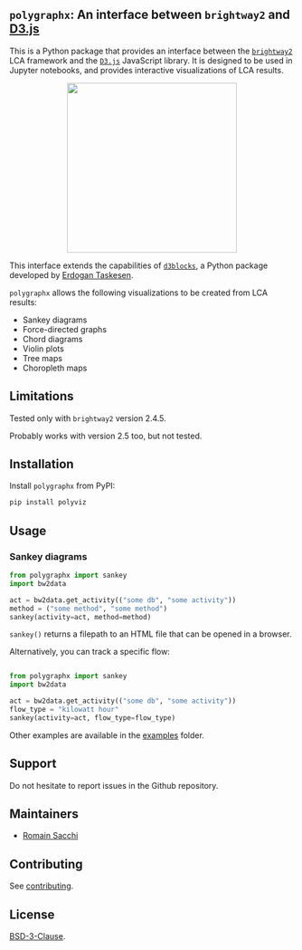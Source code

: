 ## ``polygraphx``: An interface between ``brightway2`` and [D3.js](https://d3js.org/)

This is a Python package that provides an interface between the
[`brightway2`](https://brightway.dev) LCA framework and the [`D3.js`](https://d3js.org) JavaScript library.
It is designed to be used in Jupyter notebooks, and provides
interactive visualizations of LCA results.

<div style="text-align:center">
<img src="https://github.com/romainsacchi/polyviz/raw/master/docs/chord_sample.png" height="300"/>
</div>

This interface extends the capabilities of  [``d3blocks``](https://github.com/d3blocks/d3blocks), a Python package developed
by [Erdogan Taskesen](https://github.com/erdogant).

``polygraphx`` allows the following visualizations to be created from LCA results:
* Sankey diagrams
* Force-directed graphs
* Chord diagrams
* Violin plots
* Tree maps
* Choropleth maps

## Limitations

Tested only with ``brightway2`` version 2.4.5.

Probably works with version 2.5 too, but not tested.

## Installation

Install ``polygraphx`` from PyPI:

```bash
pip install polyviz
```

Usage
-----

### Sankey diagrams

```python
from polygraphx import sankey
import bw2data

act = bw2data.get_activity(("some db", "some activity"))
method = ("some method", "some method")
sankey(activity=act, method=method)
```

`sankey()` returns a filepath to an HTML file that can be opened in a browser.

Alternatively, you can track a specific flow:

```python

from polygraphx import sankey
import bw2data

act = bw2data.get_activity(("some db", "some activity"))
flow_type = "kilowatt hour"
sankey(activity=act, flow_type=flow_type)
```

Other examples are available in the [examples](github.com/romainsacchi/polyviz/tree/master/examples) folder.

## Support

Do not hesitate to report issues in the Github repository.

## Maintainers

* [Romain Sacchi](https://github.com/romainsacchi)

## Contributing

See [contributing](https://github.com/romainsacchi/carculator/blob/master/CONTRIBUTING.md).

## License

[BSD-3-Clause](https://github.com/romainsacchi/polygraphx/blob/master/LICENSE).
